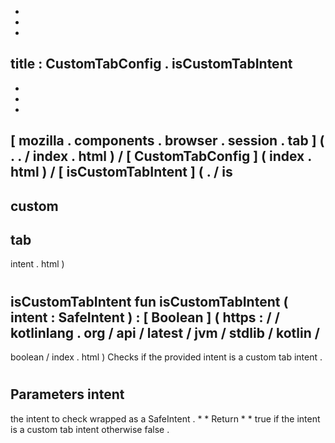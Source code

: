 -
-
-
title
:
CustomTabConfig
.
isCustomTabIntent
-
-
-
-
[
mozilla
.
components
.
browser
.
session
.
tab
]
(
.
.
/
index
.
html
)
/
[
CustomTabConfig
]
(
index
.
html
)
/
[
isCustomTabIntent
]
(
.
/
is
-
custom
-
tab
-
intent
.
html
)
#
isCustomTabIntent
fun
isCustomTabIntent
(
intent
:
SafeIntent
)
:
[
Boolean
]
(
https
:
/
/
kotlinlang
.
org
/
api
/
latest
/
jvm
/
stdlib
/
kotlin
/
-
boolean
/
index
.
html
)
Checks
if
the
provided
intent
is
a
custom
tab
intent
.
#
#
#
Parameters
intent
-
the
intent
to
check
wrapped
as
a
SafeIntent
.
*
*
Return
*
*
true
if
the
intent
is
a
custom
tab
intent
otherwise
false
.
